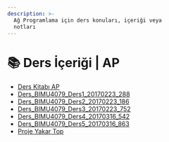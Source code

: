 ```yaml
---
description: >-
  Ağ Programlama için ders konuları, içeriği veya
  notları
---
```


# 📚 Ders İçeriği \| AP

<!--YPackage.YGitbookIntegration-tarafından-otomatik-oluşturulmuştur-->

- [Ders Kitabı AP](Ders%20Kitab%C4%B1%20AP.pdf)
- [Ders_BIMU4079_Ders1_20170223_288](Ders_BIMU4079_Ders1_20170223_288.pdf)
- [Ders_BIMU4079_Ders2_20170223_186](Ders_BIMU4079_Ders2_20170223_186.pdf)
- [Ders_BIMU4079_Ders3_20170223_752](Ders_BIMU4079_Ders3_20170223_752.pdf)
- [Ders_BIMU4079_Ders4_20170316_542](Ders_BIMU4079_Ders4_20170316_542.pdf)
- [Ders_BIMU4079_Ders5_20170316_863](Ders_BIMU4079_Ders5_20170316_863.pdf)
- [Proje Yakar Top](Proje%20Yakar%20Top.pdf)

<!--YPackage.YGitbookIntegration-tarafından-otomatik-oluşturulmuştur-->
